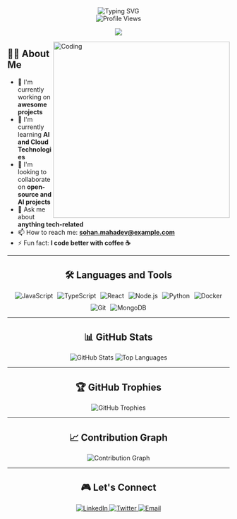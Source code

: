<div align="center">
  <img src="https://readme-typing-svg.herokuapp.com?font=Fira+Code&size=32&duration=3000&pause=1000&color=2E97F7&center=true&vCenter=true&width=600&lines=Hi+there!+I'm+Sohan+Mahadev;Full+Stack+Developer;Always+learning+new+things" alt="Typing SVG" />
</div>

<div align="center">
  <img src="https://komarev.com/ghpvc/?username=sohanmahadev&style=flat-square&color=blue" alt="Profile Views" />
</div>

<p align="center">
  <a href="https://github.com/DenverCoder1/readme-typing-svg">
    <img src="https://readme-typing-svg.herokuapp.com?lines=Full-Stack+Developer;Passionate+Programmer;Always%20learning%20new%20things&center=true&width=380&height=45">
  </a>
</p>

<img align="right" alt="Coding" width="400" src="https://media4.giphy.com/media/v1.Y2lkPTc5MGI3NjExaTMybWxqZHdibHlqMTRzam1pZ2NhdWV3YWhkcmkxeGMxYXJtbXNjdiZlcD12MV9pbnRlcm5hbF9naWZfYnlfaWQmY3Q9Zw/f3iwJFOVOwuy7K6FFw/giphy.gif">

## 👨‍💻 About Me

- 🔭 I'm currently working on **awesome projects**
- 🌱 I'm currently learning **AI and Cloud Technologies**
- 👯 I'm looking to collaborate on **open-source and AI projects**
- 💬 Ask me about **anything tech-related**
- 📫 How to reach me: **sohan.mahadev@example.com**
- ⚡ Fun fact: **I code better with coffee ☕**

---

<div align="center">
  <h2>🛠️ Languages and Tools</h2>
  <div style="display: flex; flex-wrap: wrap; justify-content: center; gap: 10px;">
    <img src="https://img.shields.io/badge/JavaScript-F7DF1E?style=for-the-badge&logo=javascript&logoColor=black" alt="JavaScript" />
    <img src="https://img.shields.io/badge/TypeScript-007ACC?style=for-the-badge&logo=typescript&logoColor=white" alt="TypeScript" />
    <img src="https://img.shields.io/badge/React-20232A?style=for-the-badge&logo=react&logoColor=61DAFB" alt="React" />
    <img src="https://img.shields.io/badge/Node.js-43853D?style=for-the-badge&logo=node.js&logoColor=white" alt="Node.js" />
    <img src="https://img.shields.io/badge/Python-3776AB?style=for-the-badge&logo=python&logoColor=white" alt="Python" />
    <img src="https://img.shields.io/badge/Docker-2496ED?style=for-the-badge&logo=docker&logoColor=white" alt="Docker" />
    <img src="https://img.shields.io/badge/Git-F05032?style=for-the-badge&logo=git&logoColor=white" alt="Git" />
    <img src="https://img.shields.io/badge/MongoDB-4EA94B?style=for-the-badge&logo=mongodb&logoColor=white" alt="MongoDB" />
  </div>
</div>

---

<div align="center">
  <h2>📊 GitHub Stats</h2>
  <img src="https://github-readme-stats.vercel.app/api?username=sohanmahadev&show_icons=true&theme=radical" alt="GitHub Stats" />
  
  <img src="https://github-readme-stats.vercel.app/api/top-langs/?username=sohanmahadev&layout=compact&theme=radical" alt="Top Languages" />
</div>

---

<div align="center">
  <h2>🏆 GitHub Trophies</h2>
  <img src="https://github-profile-trophy.vercel.app/?username=sohanmahadev&theme=radical&no-frame=true&no-bg=false&margin-w=4" alt="GitHub Trophies" />
</div>

---

<div align="center">
  <h2>📈 Contribution Graph</h2>
  <img src="https://github-readme-activity-graph.vercel.app/graph?username=sohanmahadev&theme=react-dark" alt="Contribution Graph" />
</div>

---

<div align="center">
  <h2>🎮 Let's Connect</h2>
  <a href="https://linkedin.com/in/sohanmahadev" target="_blank">
    <img src="https://img.shields.io/badge/LinkedIn-0077B5?style=for-the-badge&logo=linkedin&logoColor=white" alt="LinkedIn" />
  </a>
  <a href="https://twitter.com/sohanmahadev" target="_blank">
    <img src="https://img.shields.io/badge/Twitter-1DA1F2?style=for-the-badge&logo=twitter&logoColor=white" alt="Twitter" />
  </a>
  <a href="mailto:sohan.mahadev@example.com" target="_blank">
    <img src="https://img.shields.io/badge/Email-D14836?style=for-the-badge&logo=gmail&logoColor=white" alt="Email" />
  </a>
</div>
